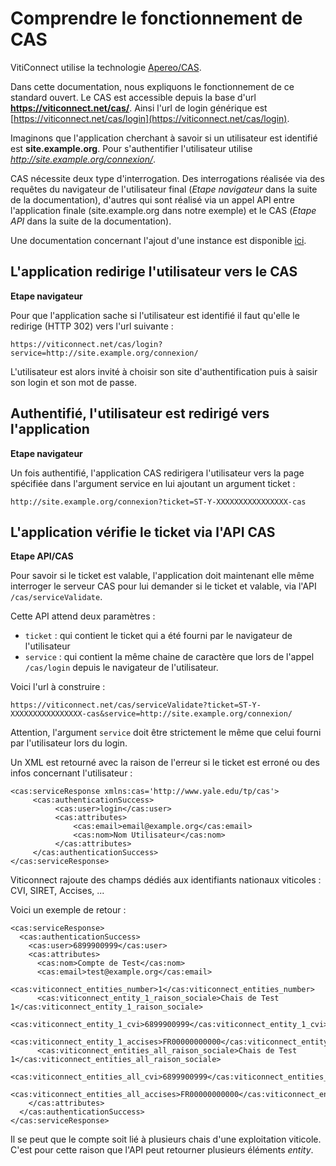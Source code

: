 # Comprendre le fonctionnement de CAS

VitiConnect utilise la technologie [Apereo/CAS](https://www.apereo.org/projects/cas).

Dans cette documentation, nous expliquons le fonctionnement de ce standard ouvert. Le CAS est accessible depuis la base d'url **https://viticonnect.net/cas/**. Ainsi l'url de login générique est [https://viticonnect.net/cas/login](https://viticonnect.net/cas/login).

Imaginons que l'application cherchant à savoir si un utilisateur est identifié est **site.example.org**. Pour s'authentifier l'utilisateur utilise *http://site.example.org/connexion/*.

CAS nécessite deux type d'interrogation. Des interrogations réalisée via des requêtes du navigateur de l'utilisateur final (*Etape navigateur* dans la suite de la documentation), d'autres qui sont réalisé via un appel API entre l'application finale (site.example.org dans notre exemple) et le CAS (*Etape API* dans la suite de la documentation).

Une documentation concernant l'ajout d'une instance est disponible [ici](https://github.com/24eme/cas-template-factory/blob/master/README.md#dockerization).

## L'application redirige l'utilisateur vers le CAS

**Etape navigateur**

Pour que l'application sache si l'utilisateur est identifié il faut qu'elle le redirige (HTTP 302) vers l'url suivante :

    https://viticonnect.net/cas/login?service=http://site.example.org/connexion/

L'utilisateur est alors invité à choisir son site d'authentification puis à saisir son login et son mot de passe.

## Authentifié, l'utilisateur est redirigé vers l'application

**Etape navigateur**

Un fois authentifié, l'application CAS redirigera l'utilisateur vers la page spécifiée dans l'argument service en lui ajoutant un argument ticket :

    http://site.example.org/connexion?ticket=ST-Y-XXXXXXXXXXXXXXXX-cas

## L'application vérifie le ticket via l'API CAS

**Etape API/CAS**

Pour savoir si le ticket est valable, l'application doit maintenant elle même interroger le serveur CAS pour lui demander si le ticket et valable, via l'API `/cas/serviceValidate`.

Cette API attend deux paramètres :

 - `ticket` : qui contient le ticket qui a été fourni par le navigateur de l'utilisateur
 - `service` : qui contient la même chaine de caractère que lors de l'appel `/cas/login` depuis le navigateur de l'utilisateur.

Voici l'url à construire :

    https://viticonnect.net/cas/serviceValidate?ticket=ST-Y-XXXXXXXXXXXXXXXX-cas&service=http://site.example.org/connexion/

Attention, l'argument `service` doit être strictement le même que celui fourni par l'utilisateur lors du login.

Un XML est retourné avec la raison de l'erreur si le ticket est erroné ou des infos concernant l'utilisateur :

    <cas:serviceResponse xmlns:cas='http://www.yale.edu/tp/cas'>
         <cas:authenticationSuccess>
              <cas:user>login</cas:user>
              <cas:attributes>
                  <cas:email>email@example.org</cas:email>
                  <cas:nom>Nom Utilisateur</cas:nom>
              </cas:attributes>
         </cas:authenticationSuccess>
    </cas:serviceResponse>

Viticonnect rajoute des champs dédiés aux identifiants nationaux viticoles : CVI, SIRET, Accises, ...

Voici un exemple de retour :

    <cas:serviceResponse>
      <cas:authenticationSuccess>
        <cas:user>6899900999</cas:user>
        <cas:attributes>
          <cas:nom>Compte de Test</cas:nom>
          <cas:email>test@example.org</cas:email>
          <cas:viticonnect_entities_number>1</cas:viticonnect_entities_number>
          <cas:viticonnect_entity_1_raison_sociale>Chais de Test 1</cas:viticonnect_entity_1_raison_sociale>
          <cas:viticonnect_entity_1_cvi>6899900999</cas:viticonnect_entity_1_cvi>
          <cas:viticonnect_entity_1_accises>FR00000000000</cas:viticonnect_entity_1_accises>
          <cas:viticonnect_entities_all_raison_sociale>Chais de Test 1</cas:viticonnect_entities_all_raison_sociale>
          <cas:viticonnect_entities_all_cvi>6899900999</cas:viticonnect_entities_all_cvi>
          <cas:viticonnect_entities_all_accises>FR00000000000</cas:viticonnect_entities_all_accises>
        </cas:attributes>
      </cas:authenticationSuccess>
    </cas:serviceResponse>

Il se peut que le compte soit lié à plusieurs chais d'une exploitation viticole. C'est pour cette raison que l'API peut retourner plusieurs éléments *entity*.
